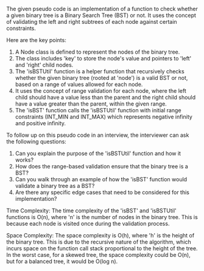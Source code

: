 The given pseudo code is an implementation of a function to check whether a given binary tree is a Binary Search Tree (BST) or not. It uses the concept of validating the left and right subtrees of each node against certain constraints.

Here are the key points:
1. A Node class is defined to represent the nodes of the binary tree.
2. The class includes 'key' to store the node's value and pointers to 'left' and 'right' child nodes.
3. The 'isBSTUtil' function is a helper function that recursively checks whether the given binary tree (rooted at 'node') is a valid BST or not, based on a range of values allowed for each node.
4. It uses the concept of range validation for each node, where the left child should have a value less than the parent and the right child should have a value greater than the parent, within the given range.
5. The 'isBST' function calls the 'isBSTUtil' function with initial range constraints (INT_MIN and INT_MAX) which represents negative infinity and positive infinity.

To follow up on this pseudo code in an interview, the interviewer can ask the following questions:
1. Can you explain the purpose of the 'isBSTUtil' function and how it works?
2. How does the range-based validation ensure that the binary tree is a BST?
3. Can you walk through an example of how the 'isBST' function would validate a binary tree as a BST?
4. Are there any specific edge cases that need to be considered for this implementation?

Time Complexity: 
The time complexity of the 'isBST' and 'isBSTUtil' functions is O(n), where 'n' is the number of nodes in the binary tree. This is because each node is visited once during the validation process.

Space Complexity:
The space complexity is O(h), where 'h' is the height of the binary tree. This is due to the recursive nature of the algorithm, which incurs space on the function call stack proportional to the height of the tree. In the worst case, for a skewed tree, the space complexity could be O(n), but for a balanced tree, it would be O(log n).